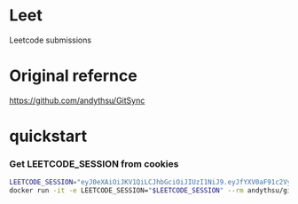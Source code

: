 # Leet
Leetcode submissions

# Original refernce

https://github.com/andythsu/GitSync

# quickstart
### Get LEETCODE_SESSION from cookies

```bash
LEETCODE_SESSION="eyJ0eXAiOiJKV1QiLCJhbGciOiJIUzI1NiJ9.eyJfYXV0aF91c2VyX2lkIjoiMTA5MDE4NSIsIl9hdXRoX3V...gyNOLHwaUhzWZh0"
docker run -it -e LEETCODE_SESSION="$LEETCODE_SESSION" --rm andythsu/gitsync
```